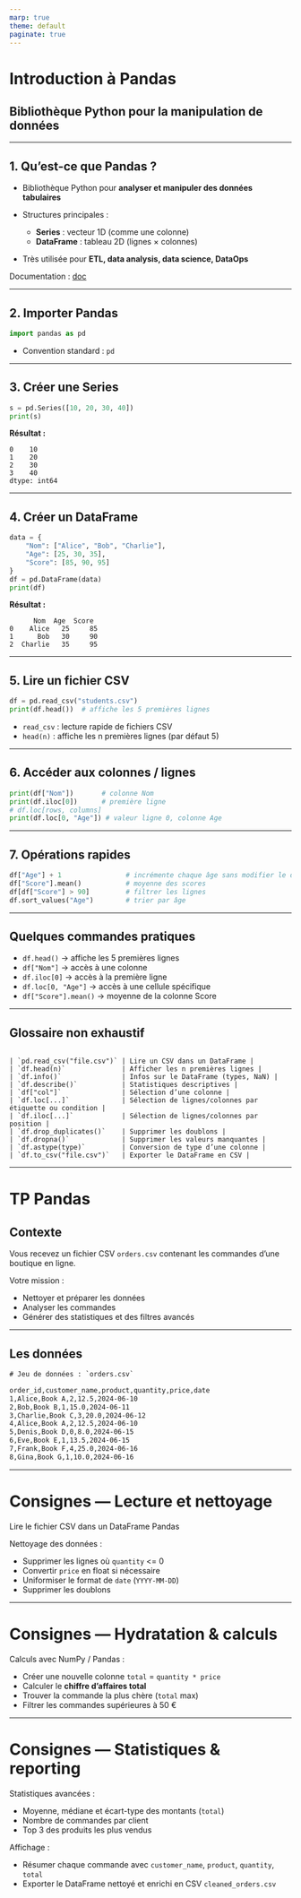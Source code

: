 ```yaml
---
marp: true
theme: default
paginate: true
---
```


# Introduction à Pandas
## Bibliothèque Python pour la manipulation de données

---

## 1. Qu’est-ce que Pandas ?

- Bibliothèque Python pour **analyser et manipuler des données tabulaires**  
- Structures principales :
  - **Series** : vecteur 1D (comme une colonne)
  - **DataFrame** : tableau 2D (lignes × colonnes)

- Très utilisée pour **ETL, data analysis, data science, DataOps**  

Documentation : [doc](https://pandas.pydata.org/docs/)

---

## 2. Importer Pandas

```python
import pandas as pd
````

* Convention standard : `pd`

---

## 3. Créer une Series

```python
s = pd.Series([10, 20, 30, 40])
print(s)
```

**Résultat :**

```
0    10
1    20
2    30
3    40
dtype: int64
```

---

## 4. Créer un DataFrame

```python
data = {
    "Nom": ["Alice", "Bob", "Charlie"],
    "Age": [25, 30, 35],
    "Score": [85, 90, 95]
}
df = pd.DataFrame(data)
print(df)
```

**Résultat :**

```
      Nom  Age  Score
0    Alice   25     85
1      Bob   30     90
2  Charlie   35     95
```

---

## 5. Lire un fichier CSV

```python
df = pd.read_csv("students.csv")
print(df.head())  # affiche les 5 premières lignes
```

* `read_csv` : lecture rapide de fichiers CSV
* `head(n)` : affiche les n premières lignes (par défaut 5)

---

## 6. Accéder aux colonnes / lignes

```python
print(df["Nom"])       # colonne Nom
print(df.iloc[0])      # première ligne
# df.loc[rows, columns]
print(df.loc[0, "Age"]) # valeur ligne 0, colonne Age
```

---

## 7. Opérations rapides

```python
df["Age"] + 1                # incrémente chaque âge sans modifier le df
df["Score"].mean()           # moyenne des scores
df[df["Score"] > 90]         # filtrer les lignes
df.sort_values("Age")        # trier par âge
```

---

## Quelques commandes pratiques

* `df.head()` → affiche les 5 premières lignes
* `df["Nom"]` → accès à une colonne
* `df.iloc[0]` → accès à la première ligne
* `df.loc[0, "Age"]` → accès à une cellule spécifique
* `df["Score"].mean()` → moyenne de la colonne Score

---

## Glossaire non exhaustif

```

| `pd.read_csv("file.csv")` | Lire un CSV dans un DataFrame |
| `df.head(n)`              | Afficher les n premières lignes |
| `df.info()`               | Infos sur le DataFrame (types, NaN) |
| `df.describe()`           | Statistiques descriptives |
| `df["col"]`               | Sélection d’une colonne |
| `df.loc[...]`             | Sélection de lignes/colonnes par étiquette ou condition |
| `df.iloc[...]`            | Sélection de lignes/colonnes par position |
| `df.drop_duplicates()`    | Supprimer les doublons |
| `df.dropna()`             | Supprimer les valeurs manquantes |
| `df.astype(type)`         | Conversion de type d’une colonne |
| `df.to_csv("file.csv")`   | Exporter le DataFrame en CSV |

```

---

# TP Pandas

## Contexte

Vous recevez un fichier CSV `orders.csv` contenant les commandes d’une boutique en ligne.

Votre mission :
- Nettoyer et préparer les données
- Analyser les commandes
- Générer des statistiques et des filtres avancés

--- 

## Les données

```txt
# Jeu de données : `orders.csv`

order_id,customer_name,product,quantity,price,date
1,Alice,Book A,2,12.5,2024-06-10
2,Bob,Book B,1,15.0,2024-06-11
3,Charlie,Book C,3,20.0,2024-06-12
4,Alice,Book A,2,12.5,2024-06-10
5,Denis,Book D,0,8.0,2024-06-15
6,Eve,Book E,1,13.5,2024-06-15
7,Frank,Book F,4,25.0,2024-06-16
8,Gina,Book G,1,10.0,2024-06-16
```

--- 

# Consignes — Lecture et nettoyage

Lire le fichier CSV dans un DataFrame Pandas

Nettoyage des données :
- Supprimer les lignes où `quantity` <= 0
- Convertir `price` en float si nécessaire
- Uniformiser le format de `date` (`YYYY-MM-DD`)
- Supprimer les doublons

--- 

# Consignes — Hydratation & calculs

Calculs avec NumPy / Pandas :
- Créer une nouvelle colonne `total` = `quantity * price`
- Calculer le **chiffre d’affaires total**
- Trouver la commande la plus chère (`total` max)
- Filtrer les commandes supérieures à 50 €

--- 

# Consignes — Statistiques & reporting

Statistiques avancées :
- Moyenne, médiane et écart-type des montants (`total`)
- Nombre de commandes par client
- Top 3 des produits les plus vendus

Affichage :
- Résumer chaque commande avec `customer_name`, `product`, `quantity`, `total`
- Exporter le DataFrame nettoyé et enrichi en CSV `cleaned_orders.csv`
